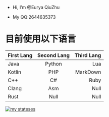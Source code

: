 - Hi, I’m @Eurya QiuZhu

- My QQ:2644635373

# 目前使用以下语言

| First Lang | Second Lang | Third Lang |
| :----------- | :-----------: | -----------: |
| Java | Python | Lua |
| Kotlin | PHP | MarkDown |
| C++ | C# | Ruby |
| Clang | Asm | Null |
| Rust | Null | Null |

​[![​my stateses​](https://github-readme-stats.vercel.app/api?username=Eurya2233369)](https://github.com/anuraghazra/github-readme-stats)
<!---
Eurya2233369/Eurya223369 is a ✨ special ✨ repository because its `README.md` (this file) appears on your GitHub profile.
You can click the Preview link to take a look at your changes.
--->
